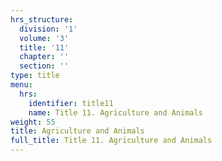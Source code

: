 ```yaml
---
hrs_structure:
  division: '1'
  volume: '3'
  title: '11'
  chapter: ''
  section: ''
type: title
menu:
  hrs:
    identifier: title11
    name: Title 11. Agriculture and Animals
weight: 55
title: Agriculture and Animals
full_title: Title 11. Agriculture and Animals
---
```

